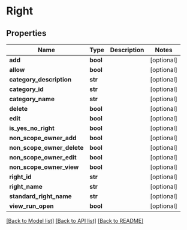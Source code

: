 # Right

## Properties
Name | Type | Description | Notes
------------ | ------------- | ------------- | -------------
**add** | **bool** |  | [optional] 
**allow** | **bool** |  | [optional] 
**category_description** | **str** |  | [optional] 
**category_id** | **str** |  | [optional] 
**category_name** | **str** |  | [optional] 
**delete** | **bool** |  | [optional] 
**edit** | **bool** |  | [optional] 
**is_yes_no_right** | **bool** |  | [optional] 
**non_scope_owner_add** | **bool** |  | [optional] 
**non_scope_owner_delete** | **bool** |  | [optional] 
**non_scope_owner_edit** | **bool** |  | [optional] 
**non_scope_owner_view** | **bool** |  | [optional] 
**right_id** | **str** |  | [optional] 
**right_name** | **str** |  | [optional] 
**standard_right_name** | **str** |  | [optional] 
**view_run_open** | **bool** |  | [optional] 

[[Back to Model list]](../README.md#documentation-for-models) [[Back to API list]](../README.md#documentation-for-api-endpoints) [[Back to README]](../README.md)


